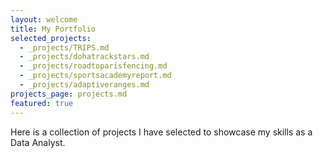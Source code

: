 ```yaml
---
layout: welcome
title: My Portfolio
selected_projects:
  - _projects/TRIPS.md
  - _projects/dohatrackstars.md
  - _projects/roadtoparisfencing.md
  - _projects/sportsacademyreport.md
  - _projects/adaptiveranges.md
projects_page: projects.md
featured: true
---
```

Here is a collection of projects I have selected to showcase my skills as a Data Analyst.
<!--projects-->
